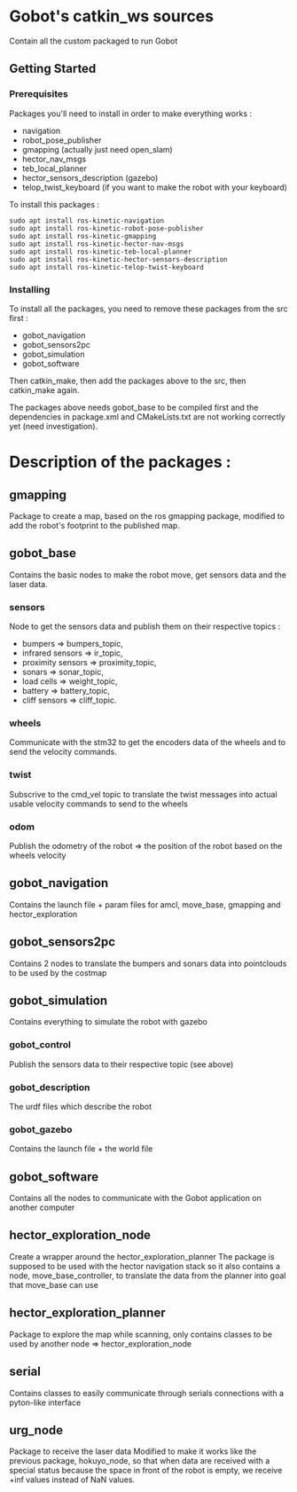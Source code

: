 # Gobot's catkin_ws sources

Contain all the custom packaged to run Gobot

## Getting Started

### Prerequisites

Packages you'll need to install in order to make everything works :
* navigation
* robot_pose_publisher
* gmapping (actually just need open_slam)
* hector_nav_msgs
* teb_local_planner
* hector_sensors_description (gazebo)
* telop_twist_keyboard (if you want to make the robot with your keyboard)

To install this packages : 

```
sudo apt install ros-kinetic-navigation
sudo apt install ros-kinetic-robot-pose-publisher
sudo apt install ros-kinetic-gmapping
sudo apt install ros-kinetic-hector-nav-msgs
sudo apt install ros-kinetic-teb-local-planner
sudo apt install ros-kinetic-hector-sensors-description
sudo apt install ros-kinetic-telop-twist-keyboard
```

### Installing

To install all the packages, you need to remove these packages from the src first :
* gobot_navigation
* gobot_sensors2pc
* gobot_simulation
* gobot_software

Then catkin_make, then add the packages above to the src, then catkin_make again.

The packages above needs gobot_base to be compiled first and the dependencies in package.xml and CMakeLists.txt are not working correctly yet (need investigation).

# Description of the packages :

## gmapping

Package to create a map, based on the ros gmapping package, modified to add the robot's footprint to the published map.

## gobot_base

Contains the basic nodes to make the robot move, get sensors data and the laser data.

### sensors

Node to get the sensors data and publish them on their respective topics :
* bumpers => bumpers_topic,
* infrared sensors => ir_topic,
* proximity sensors => proximity_topic,
* sonars => sonar_topic,
* load cells => weight_topic,
* battery  => battery_topic,
* cliff sensors => cliff_topic.

### wheels

Communicate with the stm32 to get the encoders data of the wheels and to send the velocity commands.

### twist

Subscrive to the cmd_vel topic to translate the twist messages into actual usable velocity commands to send to the wheels

### odom

Publish the odometry of the robot => the position of the robot based on the wheels velocity

## gobot_navigation

Contains the launch file + param files for amcl, move_base, gmapping and hector_exploration

## gobot_sensors2pc

Contains 2 nodes to translate the bumpers and sonars data into pointclouds to be used by the costmap

## gobot_simulation

Contains everything to simulate the robot with gazebo

### gobot_control

Publish the sensors data to their respective topic (see above)

### gobot_description

The urdf files which describe the robot

### gobot_gazebo

Contains the launch file + the world file

## gobot_software

Contains all the nodes to communicate with the Gobot application on another computer

## hector_exploration_node

Create a wrapper around the hector_exploration_planner
The package is supposed to be used with the hector navigation stack so it also contains a node, move_base_controller, to translate the data from the planner into goal that move_base can use

## hector_exploration_planner

Package to explore the map while scanning, only contains classes to be used by another node => hector_exploration_node

## serial

Contains classes to easily communicate through serials connections with a pyton-like interface

## urg_node

Package to receive the laser data
Modified to make it works like the previous package, hokuyo_node, so that when data are received with a special status because the space in front of the robot is empty, we receive +inf values instead of NaN values.
